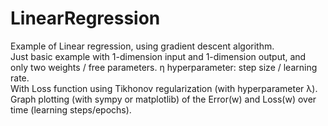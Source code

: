 # LinearRegression
Example of Linear regression, using gradient descent algorithm.  
Just basic example with 1-dimension input and 1-dimension output, and only two weights / free parameters. η hyperparameter: step size / learning rate.  
With Loss function using Tikhonov regularization (with hyperparameter λ).  
Graph plotting (with sympy or matplotlib) of the Error(w) and Loss(w) over time (learning steps/epochs).  
